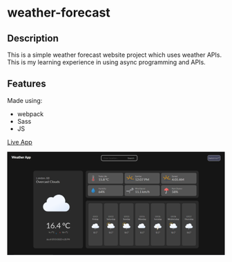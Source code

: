 # weather-forecast

## Description

This is a simple weather forecast website project which uses weather APIs.
This is my learning experience in using async programming and APIs.

## Features

Made using:

-   webpack
-   Sass
-   JS

[Live App](https://odeeyuhlog.github.io/weather-forecast/)

![alt text](src/assets/Capture.PNG)

